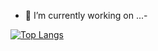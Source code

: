 - 🔭 I’m currently working on ...-

[![Top Langs](https://github-readme-stats.vercel.app/api/top-langs/?username=kidwen&layout=compact)](https://github.com/anuraghazra/github-readme-stats)

<!--
**kidwen/kidwen** is a ✨ _special_ ✨ repository because its `README.md` (this file) appears on your GitHub profile.

Here are some ideas to get you started:

- 🔭 I’m currently working on ...
- 🌱 I’m currently learning ...
- 👯 I’m looking to collaborate on ...
- 🤔 I’m looking for help with ...
- 💬 Ask me about ...
- 📫 How to reach me: ...
- 😄 Pronouns: ...
- ⚡ Fun fact: ...
-->

